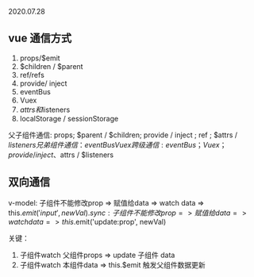2020.07.28

## vue 通信方式

1. props/$emit
2. $children / $parent 
3. ref/refs
4. provide/ inject
5. eventBus
6. Vuex
7. $attrs和$listeners
8. localStorage / sessionStorage

父子组件通信: props; $parent / $children; provide / inject ; ref ; $attrs / $listeners
兄弟组件通信：eventBus  Vuex
跨级通信: eventBus；Vuex；provide / inject 、$attrs / $listeners


## 双向通信

v-model: 子组件不能修改prop => 赋值给data => watch data => this.$emit('input', newVal)
.sync: 子组件不能修改prop => 赋值给data => watch data => this.$emit('update:prop', newVal)

关键：  
1. 子组件watch 父组件props => update 子组件 data
2. 子组件watch 本组件data => this.$emit 触发父组件数据更新






























